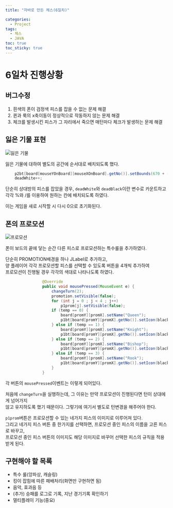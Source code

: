```yaml
---
title: "자바로 만든 체스(6일차)"

categories:
  - Project
tags:
  - 체스
  - JAVA
toc: true
toc_sticky: true
---
```


# 6일차 진행상황

## 버그수정

1. 흰색의 폰이 검정색 피스를 잡을 수 없는 문제 해결
2. 퀸과 룩의 x축이동이 정상적으로 작동하지 않는 문제 해결
3. 체크를 발생시킨 피스가 그 자리에서 죽으면 매턴마다 체크가 발생하는 문제 해결

## 잃은 기물 표현

![잃은 기물](https://user-images.githubusercontent.com/68958979/107875368-ce7f5080-6f02-11eb-8c18-c52f93959ee7.gif)

잃은 기물에 대하여 별도의 공간에 순서대로 배치되도록 했다.

```java
    p2bt[board[mouseYOnBoard][mouseXOnBoard].getNo()].setBounds(670 + (deadWhite % 8) * 75, 400 + (deadWhite / 8) * 75, 75, 75);
    deadWhite++;
```

단순히 상대방의 피스를 잡았을 경우, `deadWhite`와 `deadBlack`이란 변수로 카운트하고
각각 %와 /를 이용하여 원하는 칸에 배치되도록 하였다.

이는 게임을 새로 시작할 시 다시 0으로 초기화된다.

## 폰의 프로모션

![프로모션](https://user-images.githubusercontent.com/68958979/107875371-cfb07d80-6f02-11eb-9954-69e2b0ce2301.gif)

폰이 보드의 끝에 닿는 순간 다른 피스로 프로모션하는 특수룰을 추가하였다.

단순히 PROMOTION배경을 하나 JLabel로 추가하고,  
양 플레이어 각각 프로모션할 피스를 선택할 수 있도록 버튼을 4개씩 추가하여  
프로모션이 진행될 경우 각각의 색대로 나타나도록 하였다.

```java
                @Override
                public void mousePressed(MouseEvent e) {
                    changeTurn(2);
                    promotion.setVisible(false);
                    for (int j = 0 ; j < 4 ; j++)
                        p1prom[j].setVisible(false);
                    if (temp == 0) {
                        board[promY][promX].setName("Queen");
                        p1bt[board[promY][promX].getNo()].setIcon(blackQueenImage);
                    } else if (temp == 1) {
                        board[promY][promX].setName("Knight");
                        p1bt[board[promY][promX].getNo()].setIcon(blackKnightImage);
                    } else if (temp == 2) {
                        board[promY][promX].setName("Bishop");
                        p1bt[board[promY][promX].getNo()].setIcon(blackBishopImage);
                    } else if (temp == 3) {
                        board[promY][promX].setName("Rook");
                        p1bt[board[promY][promX].getNo()].setIcon(blackRookImage);
                    }
                }
```

각 버튼의 `mousePressed`이벤트는 이렇게 되어있다.

처음에 `changeTurn`을 실행하는데, 그 이유는 만약 프로모션이 진행된다면 턴이 상대에게 넘어가지  
않고 유지하도록 했기 때문이다. 그렇기에 여기서 별도로 턴변경을 해주어야 한다.

`p1prom`버튼은 프로모션할 수 있는 네가지 피스의 이미지로 이루어져 있다.  
그리고 네가지 피스 버튼 중 한가지를 선택하면, 프로모션 중인 피스의 이름을 고른 피스로 바꾸고,  
프로모션 중인 피스 버튼의 이미지도 해당 이미지로 바꾸어 선택한 피스의 규칙을 적용받게 된다.

## 구현해야 할 목록

- 특수 룰(앙파상, 캐슬링)
- 킹이 잡힘에 따른 패배처리(화면만 구현하면 됨)
- 음악, 효과음 등
- (추가) 승패를 로그로 기록, 지난 경기기록 확인하기
- 멀티플레이 기능(중요)
